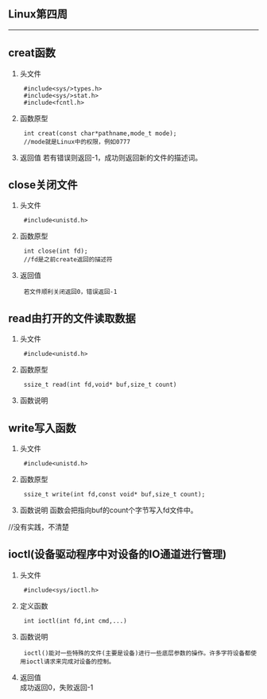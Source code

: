 ## Linux第四周
---
## creat函数
1. 头文件   

        #include<sys/>types.h>
        #include<sys/>stat.h>
        #include<fcntl.h>
2. 函数原型

        int creat(const char*pathname,mode_t mode);
        //mode就是Linux中的权限，例如0777
3. 返回值
    若有错误则返回-1，成功则返回新的文件的描述词。
## close关闭文件
1. 头文件

        #include<unistd.h>
2. 函数原型

        int close(int fd);
        //fd是之前create返回的描述符
3. 返回值

        若文件顺利关闭返回0，错误返回-1
## read由打开的文件读取数据
1. 头文件

        #include<unistd.h>
2. 函数原型

        ssize_t read(int fd,void* buf,size_t count)
3. 函数说明
## write写入函数
1. 头文件

        #include<unistd.h>
2. 函数原型

        ssize_t write(int fd,const void* buf,size_t count);
3. 函数说明
    函数会把指向buf的count个字节写入fd文件中。

//没有实践，不清楚
## ioctl(设备驱动程序中对设备的IO通道进行管理)
1. 头文件

        #include<sys/ioctl.h>
2. 定义函数

        int ioctl(int fd,int cmd,...)
3. 函数说明

        ioctl()能对一些特殊的文件(主要是设备)进行一些底层参数的操作。许多字符设备都使用ioctl请求来完成对设备的控制。
4. 返回值   
 成功返回0，失败返回-1       